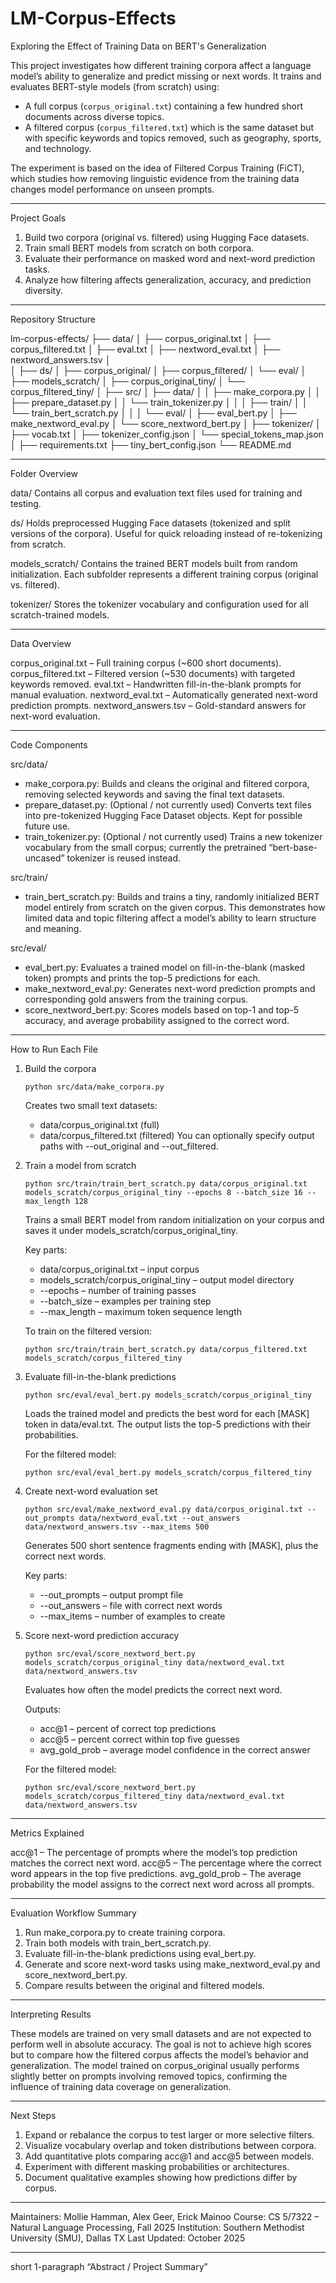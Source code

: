 
# LM-Corpus-Effects

Exploring the Effect of Training Data on BERT's Generalization

This project investigates how different training corpora affect a language model’s ability to generalize and predict missing or next words.
It trains and evaluates BERT-style models (from scratch) using:

* A full corpus (`corpus_original.txt`) containing a few hundred short documents across diverse topics.
* A filtered corpus (`corpus_filtered.txt`) which is the same dataset but with specific keywords and topics removed, such as geography, sports, and technology.

The experiment is based on the idea of Filtered Corpus Training (FiCT), which studies how removing linguistic evidence from the training data changes model performance on unseen prompts.

---

Project Goals

1. Build two corpora (original vs. filtered) using Hugging Face datasets.
2. Train small BERT models from scratch on both corpora.
3. Evaluate their performance on masked word and next-word prediction tasks.
4. Analyze how filtering affects generalization, accuracy, and prediction diversity.

---

Repository Structure

lm-corpus-effects/
├── data/
│   ├── corpus_original.txt
│   ├── corpus_filtered.txt
│   ├── eval.txt
│   ├── nextword_eval.txt
│   ├── nextword_answers.tsv
│   
│
├── ds/
│   ├── corpus_original/
│   ├── corpus_filtered/
│   └── eval/
│
├── models_scratch/
│   ├── corpus_original_tiny/
│   └── corpus_filtered_tiny/
│
├── src/
│   ├── data/
│   │   ├── make_corpora.py
│   │   ├── prepare_dataset.py
│   │   └── train_tokenizer.py
│   │
│   ├── train/
│   │   └── train_bert_scratch.py
│   │
│   └── eval/
│       ├── eval_bert.py
│       ├── make_nextword_eval.py
│       └── score_nextword_bert.py
│
├── tokenizer/
│   ├── vocab.txt
│   ├── tokenizer_config.json
│   └── special_tokens_map.json
│
├── requirements.txt
├── tiny_bert_config.json
└── README.md

---

Folder Overview

data/
Contains all corpus and evaluation text files used for training and testing.

ds/
Holds preprocessed Hugging Face datasets (tokenized and split versions of the corpora). Useful for quick reloading instead of re-tokenizing from scratch.

models_scratch/
Contains the trained BERT models built from random initialization.
Each subfolder represents a different training corpus (original vs. filtered).

tokenizer/
Stores the tokenizer vocabulary and configuration used for all scratch-trained models.

---

Data Overview

corpus_original.txt – Full training corpus (~600 short documents).
corpus_filtered.txt – Filtered version (~530 documents) with targeted keywords removed.
eval.txt – Handwritten fill-in-the-blank prompts for manual evaluation.
nextword_eval.txt – Automatically generated next-word prediction prompts.
nextword_answers.tsv – Gold-standard answers for next-word evaluation.

---

Code Components

src/data/

* make_corpora.py: Builds and cleans the original and filtered corpora, removing selected keywords and saving the final text datasets.
* prepare_dataset.py: (Optional / not currently used) Converts text files into pre-tokenized Hugging Face Dataset objects. Kept for possible future use.
* train_tokenizer.py: (Optional / not currently used) Trains a new tokenizer vocabulary from the small corpus; currently the pretrained “bert-base-uncased” tokenizer is reused instead.

src/train/

* train_bert_scratch.py: Builds and trains a tiny, randomly initialized BERT model entirely from scratch on the given corpus. This demonstrates how limited data and topic filtering affect a model’s ability to learn structure and meaning.

src/eval/

* eval_bert.py: Evaluates a trained model on fill-in-the-blank (masked token) prompts and prints the top-5 predictions for each.
* make_nextword_eval.py: Generates next-word prediction prompts and corresponding gold answers from the training corpus.
* score_nextword_bert.py: Scores models based on top-1 and top-5 accuracy, and average probability assigned to the correct word.

---

How to Run Each File

1. Build the corpora

   ```
   python src/data/make_corpora.py
   ```

   Creates two small text datasets:

   * data/corpus_original.txt (full)
   * data/corpus_filtered.txt (filtered)
     You can optionally specify output paths with --out_original and --out_filtered.

2. Train a model from scratch

   ```
   python src/train/train_bert_scratch.py data/corpus_original.txt models_scratch/corpus_original_tiny --epochs 8 --batch_size 16 --max_length 128
   ```

   Trains a small BERT model from random initialization on your corpus and saves it under models_scratch/corpus_original_tiny.

   Key parts:

   * data/corpus_original.txt – input corpus
   * models_scratch/corpus_original_tiny – output model directory
   * --epochs – number of training passes
   * --batch_size – examples per training step
   * --max_length – maximum token sequence length

   To train on the filtered version:

   ```
   python src/train/train_bert_scratch.py data/corpus_filtered.txt models_scratch/corpus_filtered_tiny
   ```

3. Evaluate fill-in-the-blank predictions

   ```
   python src/eval/eval_bert.py models_scratch/corpus_original_tiny
   ```

   Loads the trained model and predicts the best word for each [MASK] token in data/eval.txt.
   The output lists the top-5 predictions with their probabilities.

   For the filtered model:

   ```
   python src/eval/eval_bert.py models_scratch/corpus_filtered_tiny
   ```

4. Create next-word evaluation set

   ```
   python src/eval/make_nextword_eval.py data/corpus_original.txt --out_prompts data/nextword_eval.txt --out_answers data/nextword_answers.tsv --max_items 500
   ```

   Generates 500 short sentence fragments ending with [MASK], plus the correct next words.

   Key parts:

   * --out_prompts – output prompt file
   * --out_answers – file with correct next words
   * --max_items – number of examples to create

5. Score next-word prediction accuracy

   ```
   python src/eval/score_nextword_bert.py models_scratch/corpus_original_tiny data/nextword_eval.txt data/nextword_answers.tsv
   ```

   Evaluates how often the model predicts the correct next word.

   Outputs:

   * acc@1 – percent of correct top predictions
   * acc@5 – percent correct within top five guesses
   * avg_gold_prob – average model confidence in the correct answer

   For the filtered model:

   ```
   python src/eval/score_nextword_bert.py models_scratch/corpus_filtered_tiny data/nextword_eval.txt data/nextword_answers.tsv
   ```

---

Metrics Explained

acc@1 – The percentage of prompts where the model’s top prediction matches the correct next word.
acc@5 – The percentage where the correct word appears in the top five predictions.
avg_gold_prob – The average probability the model assigns to the correct next word across all prompts.

---

Evaluation Workflow Summary

1. Run make_corpora.py to create training corpora.
2. Train both models with train_bert_scratch.py.
3. Evaluate fill-in-the-blank predictions using eval_bert.py.
4. Generate and score next-word tasks using make_nextword_eval.py and score_nextword_bert.py.
5. Compare results between the original and filtered models.

---

Interpreting Results

These models are trained on very small datasets and are not expected to perform well in absolute accuracy.
The goal is not to achieve high scores but to compare how the filtered corpus affects the model’s behavior and generalization.
The model trained on corpus_original usually performs slightly better on prompts involving removed topics, confirming the influence of training data coverage on generalization.

---

Next Steps

1. Expand or rebalance the corpus to test larger or more selective filters.
2. Visualize vocabulary overlap and token distributions between corpora.
3. Add quantitative plots comparing acc@1 and acc@5 between models.
4. Experiment with different masking probabilities or architectures.
5. Document qualitative examples showing how predictions differ by corpus.

---

Maintainers: Mollie Hamman, Alex Geer, Erick Mainoo
Course: CS 5/7322 – Natural Language Processing, Fall 2025
Institution: Southern Methodist University (SMU), Dallas TX
Last Updated: October 2025

---

 short 1-paragraph “Abstract / Project Summary”
